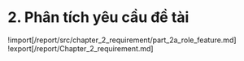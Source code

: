 # **2. Phân tích yêu cầu đề tài**

<div style="page-break-after: always;"></div>

!import[/report/src/chapter_2_requirement/part_2a_role_feature.md]
!export[/report/Chapter_2_requirement.md]